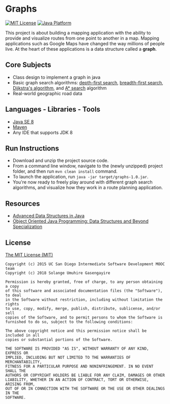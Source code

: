 # Graphs

[![MIT License](https://img.shields.io/badge/license-MIT%20License-green.svg)](https://github.com/SolangeUG/fundamentals/blob/master/LICENSE)
[![Java Platform](https://img.shields.io/badge/platform-Java-blue.svg)](https://docs.oracle.com/en/java/)

This project is about building a mapping application with the ability to provide and visualize routes from one point to another in a map.
Mapping applications such as Google Maps have changed the way millions of people live. 
At the heart of these applications is a data structure called a **graph**.

## Core Subjects

- Class design to implement a graph in java
- Basic graph search algorithms: [depth-first search](https://en.wikipedia.org/wiki/Depth-first_search), 
[breadth-first search](https://en.wikipedia.org/wiki/Breadth-first_search), [Dijkstra's algorithm](https://en.wikipedia.org/wiki/Dijkstra%27s_algorithm), 
and [A* search](https://en.wikipedia.org/wiki/A*_search_algorithm) algorithm
- Real-world geographic road data

## Languages - Libraries - Tools

- [Java SE 8](https://docs.oracle.com/javase/8/docs/)
- [Maven](https://maven.apache.org/what-is-maven.html)
- Any IDE that supports JDK 8

## Run Instructions

- Download and unzip the project source code.
- From a command line window, navigate to the (newly unzipped) project folder, and then run `mvn clean install` command.
- To launch the application, run `java -jar target/graphs-1.0.jar`.
- You're now ready to freely play around with different graph search algorithms, and visualize how they work in a route planning application.

## Resources

- [Advanced Data Structures in Java](https://www.coursera.org/learn/advanced-data-structures)
- [Object Oriented Java Programming: Data Structures and Beyond Specialization](https://www.coursera.org/specializations/java-object-oriented)

## License

[The MIT License (MIT)](https://opensource.org/licenses/MIT)

````
Copyright (c) 2015 UC San Diego Intermediate Software Development MOOC team
Copyright (c) 2018 Solange Umuhire Gasengayire

Permission is hereby granted, free of charge, to any person obtaining a copy
of this software and associated documentation files (the "Software"), to deal
in the Software without restriction, including without limitation the rights
to use, copy, modify, merge, publish, distribute, sublicense, and/or sell
copies of the Software, and to permit persons to whom the Software is
furnished to do so, subject to the following conditions:

The above copyright notice and this permission notice shall be included in all
copies or substantial portions of the Software.

THE SOFTWARE IS PROVIDED "AS IS", WITHOUT WARRANTY OF ANY KIND, EXPRESS OR
IMPLIED, INCLUDING BUT NOT LIMITED TO THE WARRANTIES OF MERCHANTABILITY,
FITNESS FOR A PARTICULAR PURPOSE AND NONINFRINGEMENT. IN NO EVENT SHALL THE
AUTHORS OR COPYRIGHT HOLDERS BE LIABLE FOR ANY CLAIM, DAMAGES OR OTHER
LIABILITY, WHETHER IN AN ACTION OF CONTRACT, TORT OR OTHERWISE, ARISING FROM,
OUT OF OR IN CONNECTION WITH THE SOFTWARE OR THE USE OR OTHER DEALINGS IN THE
SOFTWARE.

````
